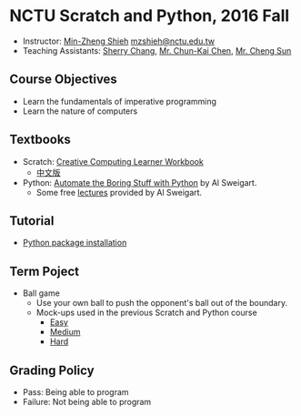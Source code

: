 # NCTU Scratch and Python, 2016 Fall

+   Instructor: [Min-Zheng Shieh](mailto:mzshieh@nctu.edu.tw) mzshieh@nctu.edu.tw
+   Teaching Assistants: [Sherry Chang](mailto:lovingkpp@gmail.com), [Mr. Chun-Kai Chen](mailto:wingemerald@gmail.com), [Mr. Cheng Sun](mailto:s2821d3721@gmail.com)

## Course Objectives

+   Learn the fundamentals of imperative programming
+   Learn the nature of computers

## Textbooks

+   Scratch: [Creative Computing Learner Workbook](http://scratched.gse.harvard.edu/guide/files/CreativeComputing20140820_LearnerWorkbook.pdf)
    +   [中文版](http://scratched.gse.harvard.edu/resources/traditional-chinese-translation-scratch-curriculum-guide)
+   Python: [Automate the Boring Stuff with Python](https://automatetheboringstuff.com/) by Al Sweigart.
    +   Some free [lectures](https://www.youtube.com/playlist?list=PL0-84-yl1fUnRuXGFe_F7qSH1LEnn9LkW) provided by Al Sweigart.

## Tutorial

+   [Python package installation](install.md)

## Term Poject

+   Ball game
    +   Use your own ball to push the opponent's ball out of the boundary.
    +   Mock-ups used in the previous Scratch and Python course
        +   [Easy](http://www.cs.nctu.edu.tw/~mzshieh/snp16summer/project/loser.html)
        +   [Medium](http://www.cs.nctu.edu.tw/~mzshieh/snp16summer/project/softer.html)
        +   [Hard](http://www.cs.nctu.edu.tw/~mzshieh/snp16summer/project/center_camper.html)

## Grading Policy

+   Pass: Being able to program
+   Failure: Not being able to program